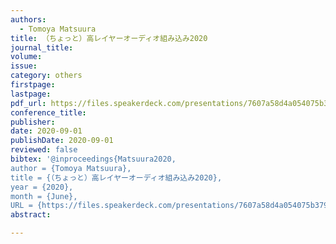 ```yaml
---
authors:
  - Tomoya Matsuura
title: （ちょっと）高レイヤーオーディオ組み込み2020
journal_title:
volume:
issue:
category: others
firstpage:
lastpage:
pdf_url: https://files.speakerdeck.com/presentations/7607a58d4a054075b3793229304484db/20200901-highlayer_embed_audio.pdf
conference_title:
publisher:
date: 2020-09-01
publishDate: 2020-09-01
reviewed: false
bibtex: '@inproceedings{Matsuura2020,
author = {Tomoya Matsuura},
title = {（ちょっと）高レイヤーオーディオ組み込み2020},
year = {2020},
month = {June},
URL = {https://files.speakerdeck.com/presentations/7607a58d4a054075b3793229304484db/20200901-highlayer_embed_audio.pdf},'
abstract: 

---
```


<script async class="speakerdeck-embed" data-id="7607a58d4a054075b3793229304484db" data-ratio="1.33333333333333" src="//speakerdeck.com/assets/embed.js"></script>
